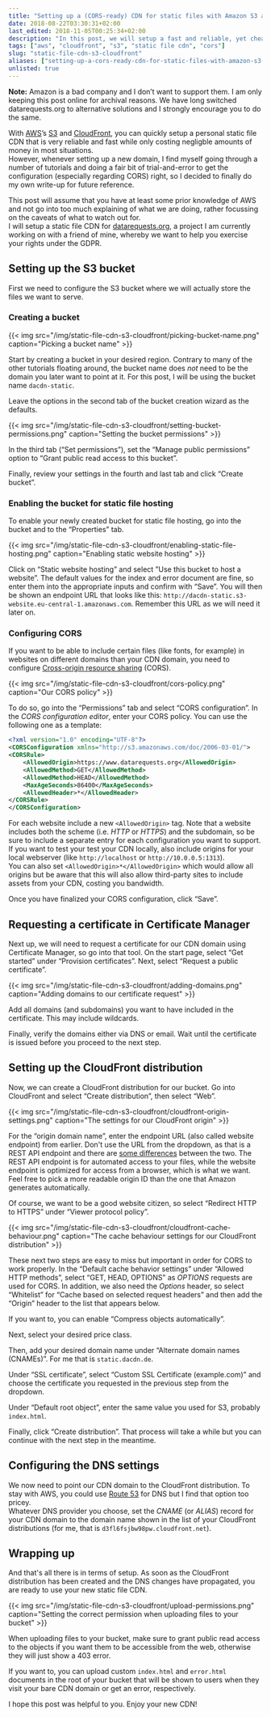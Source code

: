 ```yaml
---
title: "Setting up a (CORS-ready) CDN for static files with Amazon S3 and CloudFront"
date: 2018-08-22T03:30:31+02:00
last_edited: 2018-11-05T00:25:34+02:00
description: "In this post, we will setup a fast and reliable, yet cheap CDN for static files using AWS’s S3 and CloudFront. We will also properly configure CORS."
tags: ["aws", "cloudfront", "s3", "static file cdn", "cors"]
slug: "static-file-cdn-s3-cloudfront"
aliases: ["setting-up-a-cors-ready-cdn-for-static-files-with-amazon-s3-and-cloudfront"]
unlisted: true
---
```


<div class="box error">
    <strong>Note:</strong> Amazon is a bad company and I don’t want to support them. I am only keeping this post online for archival reasons. We have long switched datarequests.org to alternative solutions and I strongly encourage you to do the same.
</div>

With [AWS](https://aws.amazon.com/)’s [S3](https://aws.amazon.com/s3/) and [CloudFront](https://aws.amazon.com/cloudfront/), you can quickly setup a personal static file CDN that is very reliable and fast while only costing negligble amounts of money in most situations.  
However, whenever setting up a new domain, I find myself going through a number of tutorials and doing a fair bit of trial-and-error to get the configuration (especially regarding CORS) right, so I decided to finally do my own write-up for future reference.

This post will assume that you have at least some prior knowledge of AWS and not go into too much explaining of what we are doing, rather focussing on the caveats of what to watch out for.  
I will setup a static file CDN for [datarequests.org](https://www.datarequests.org), a project I am currently working on with a friend of mine, whereby we want to help you exercise your rights under the GDPR.

## Setting up the S3 bucket

First we need to configure the S3 bucket where we will actually store the files we want to serve.

### Creating a bucket

{{< img src="/img/static-file-cdn-s3-cloudfront/picking-bucket-name.png" caption="Picking a bucket name" >}}

Start by creating a bucket in your desired region. Contrary to many of the other tutorials floating around, the bucket name does *not* need to be the domain you later want to point at it. For this post, I will be using the bucket name `dacdn-static`.

Leave the options in the second tab of the bucket creation wizard as the defaults.

{{< img src="/img/static-file-cdn-s3-cloudfront/setting-bucket-permissions.png" caption="Setting the bucket permissions" >}}

In the third tab (“Set permissions”), set the “Manage public permissions” option to “Grant public read access to this bucket”.

Finally, review your settings in the fourth and last tab and click “Create bucket”.

### Enabling the bucket for static file hosting

To enable your newly created bucket for static file hosting, go into the bucket and to the “Properties” tab.

{{< img src="/img/static-file-cdn-s3-cloudfront/enabling-static-file-hosting.png" caption="Enabling static website hosting" >}}

Click on “Static website hosting” and select ”Use this bucket to host a website”. The default values for the index and error document are fine, so enter them into the appropriate inputs and confirm with “Save”. You will then be shown an endpoint URL that looks like this: `http://dacdn-static.s3-website.eu-central-1.amazonaws.com`. Remember this URL as we will need it later on.

### Configuring CORS

If you want to be able to include certain files (like fonts, for example) in websites on different domains than your CDN domain, you need to configure [Cross-origin resource sharing](https://developer.mozilla.org/en-US/docs/Web/HTTP/CORS) (CORS).

{{< img src="/img/static-file-cdn-s3-cloudfront/cors-policy.png" caption="Our CORS policy" >}}

To do so, go into the “Permissions” tab and select “CORS configuration”. In the *CORS configuration editor*, enter your CORS policy. You can use the following one as a template:

```xml
<?xml version="1.0" encoding="UTF-8"?>
<CORSConfiguration xmlns="http://s3.amazonaws.com/doc/2006-03-01/">
<CORSRule>
    <AllowedOrigin>https://www.datarequests.org</AllowedOrigin>
    <AllowedMethod>GET</AllowedMethod>
    <AllowedMethod>HEAD</AllowedMethod>
    <MaxAgeSeconds>86400</MaxAgeSeconds>
    <AllowedHeader>*</AllowedHeader>
</CORSRule>
</CORSConfiguration>
```

For each website include a new `<AllowedOrigin>` tag. Note that a website includes both the scheme (i.e. *HTTP* or *HTTPS*) and the subdomain, so be sure to include a separate entry for each configuration you want to support. If you want to test your test your CDN locally, also include origins for your local webserver (like `http://localhost` or `http://10.0.0.5:1313`).  
You can also set `<AllowedOrigin>*</AllowedOrigin>` which would allow all origins but be aware that this will also allow third-party sites to include assets from your CDN, costing you bandwidth.

Once you have finalized your CORS configuration, click “Save”.

## Requesting a certificate in Certificate Manager

Next up, we will need to request a certificate for our CDN domain using Certificate Manager, so go into that tool. On the start page, select “Get started” under “Provision certificates”. Next, select “Request a public certificate”.

{{< img src="/img/static-file-cdn-s3-cloudfront/adding-domains.png" caption="Adding domains to our certificate request" >}}

Add all domains (and subdomains) you want to have included in the certificate. This may include wildcards.

Finally, verify the domains either via DNS or email. Wait until the certificate is issued before you proceed to the next step.

## Setting up the CloudFront distribution

Now, we can create a CloudFront distribution for our bucket. Go into CloudFront and select “Create distribution”, then select “Web”.

{{< img src="/img/static-file-cdn-s3-cloudfront/cloudfront-origin-settings.png" caption="The settings for our CloudFront origin" >}}

For the “origin domain name”, enter the endpoint URL (also called website endpoint) from earlier. Don't use the URL from the dropdown, as that is a REST API endpoint and there are [some differences](https://docs.aws.amazon.com/AmazonS3/latest/dev/WebsiteEndpoints.html#WebsiteRestEndpointDiff) between the two. The REST API endpoint is for automated access to your files, while the website endpoint is optimized for access from a browser, which is what we want.  
Feel free to pick a more readable origin ID than the one that Amazon generates automatically.

Of course, we want to be a good website citizen, so select “Redirect HTTP to HTTPS” under “Viewer protocol policy”.

{{< img src="/img/static-file-cdn-s3-cloudfront/cloudfront-cache-behaviour.png" caption="The cache behaviour settings for our CloudFront distribution" >}}

These next two steps are easy to miss but important in order for CORS to work properly. In the “Default cache behavior settings” under “Allowed HTTP methods”, select “GET, HEAD, OPTIONS” as *OPTIONS* requests are used for CORS. In addition, we also need the *Options* header, so select “Whitelist” for “Cache based on selected request headers” and then add the “Origin” header to the list that appears below.

If you want to, you can enable “Compress objects automatically”.

Next, select your desired price class.

Then, add your desired domain name under “Alternate domain names (CNAMEs)”. For me that is `static.dacdn.de`.

Under “SSL certificate”, select “Custom SSL Certificate (example.com)” and choose the certificate you requested in the previous step from the dropdown.

Under “Default root object”, enter the same value you used for S3, probably `index.html`.

Finally, click “Create distribution”. That process will take a while but you can continue with the next step in the meantime.

## Configuring the DNS settings

We now need to point our CDN domain to the CloudFront distribution. To stay with AWS, you could use [Route 53](https://aws.amazon.com/route53/) for DNS but I find that option too pricey.  
Whatever DNS provider you choose, set the *CNAME* (or *ALIAS*) record for your CDN domain to the domain name shown in the list of your CloudFront distributions (for me, that is `d3fl6fsjbw98pw.cloudfront.net`).

## Wrapping up

And that's all there is in terms of setup. As soon as the CloudFront distribution has been created and the DNS changes have propagated, you are ready to use your new static file CDN.

{{< img src="/img/static-file-cdn-s3-cloudfront/upload-permissions.png" caption="Setting the correct permission when uploading files to your bucket" >}}

When uploading files to your bucket, make sure to grant public read access to the objects if you want them to be accessible from the web, otherwise they will just show a 403 error.

If you want to, you can upload custom `index.html` and `error.html` documents in the root of your bucket that will be shown to users when they visit your bare CDN domain or get an error, respectively.

I hope this post was helpful to you. Enjoy your new CDN!
